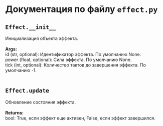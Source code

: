 # Документация по файлу `effect.py`

## `Effect.__init__`<br>
Инициализация объекта эффекта.<br>
<br>**Args:**<br>
id (str, optional): Идентификатор эффекта. По умолчанию None.<br>
power (float, optional): Сила эффекта. По умолчанию None.<br>
tick (int, optional): Количество тактов до завершения эффекта. По умолчанию -1.<br>
<br>
## `Effect.update`<br>
Обновление состояния эффекта.<br>
<br>**Returns:**<br>
bool: True, если эффект еще активен, False, если эффект завершился.<br>
<br>
